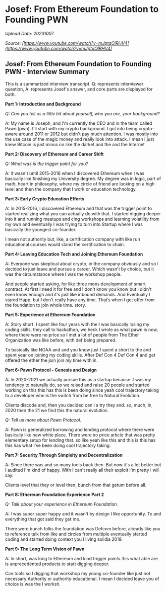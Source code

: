 # Josef: From Ethereum Foundation to Founding PWN

*Upload Date: 20231007*

*Source: [https://www.youtube.com/watch?v=mJptaOlRHV4](https://www.youtube.com/watch?v=mJptaOlRHV4)*


## Josef: From Ethereum Foundation to Founding PWN - Interview Summary

This is a summarized interview transcript.  Q: represents interviewer question, A: represents Josef's answer, and core parts are displayed for both.

**Part 1: Introduction and Background**

*Q: Can you tell us a little bit about yourself, who you are, your background?*

A:  My name is Joseph, and I'm currently the CEO and in the team called Pawn (pwn). I'll start with my crypto background.  I got into being crypto-aware around 2011 or 2012 but didn't pay much attention. I was mostly into the use case of the magic money and really look into attack. I mean I just knew Bitcoin is just minus on like the darket and the and the Internet

**Part 2: Discovery of Ethereum and Career Shift**

*Q: What was is the trigger point for you?*

A:  It wasn't until 2015-2016 when I discovered Ethereum when I was basically like finishing my University degree.
My degree was in logic, part of math, heart in philosophy, where my circle of friend are looking on a high level and then the company that I work or education technology.

**Part 3: Early Crypto Education Efforts**

A: In 2015-2016, I discovered Ethereum and that was the trigger point to started realizing what you can actually do with that. I started digging deeper into it and running meetups and cing workshops and learning volatility from my own and eventually I was trying to turn into Startup where I was basically the youngest co-founder.

I mean not authority but, like, a certification company with like run educational courses would stand the certification to chain.

**Part 4: Leaving Education Tech and Joining Ethereum Foundation**

A:  Everyone was skeptical about crypto, in the company obviously and so I decided to just leave and pursue a career. Which wasn't by choice, but it was the circumstance where I was the workshop people.

And people started asking, for like three mons development of smart contract. At first I need it for free and I don't know you know but I didn't even know enough and it's just like inbound demands. And Eventually I stared Happ. but I don't really have any time. That’s when I get offer from the foundation to join whole time. story.

**Part 5:  Experience at Ethereum Foundation**

A:   Story short. I spent like four years with the I was basically losing my coding skills.  they call to hackathon, we heck I wrote as what pawn is now, where there were no price so I met a lot of people from The Ether Organization was like before, with def being prepared.

To basically like NOAA and and you know just I spent a short to the and spent year on joining my coding skills. After Def Con 4 Def Con 4 and get offered the ether the join join my time with in.

**Part 6: Pawn Protocol - Genesis and Design**

A: In 2020-2021 we actually pursue this as a startup because it was my tendency to naturally do, so we raised and raise 20 people and started working on this this has this is been doing since yeah cool trajectory taking to a developer who is the switch from be free to Natural Evolution.

Clients discode and, then you decided can i a try they and. so, much, in, 2020 then the 21 we find this the natural evolution.

*Q: Tell us more about Pawn Protocol.*

A: Pawn is generalized borrowing and lending protocol where there were basically like new white place. There were no price article that was pretty elementary setup for lending that. so like yeah like this and this is this has this has what I’ve been doing cool trajectory taking.

**Part 7: Security Through Simpleity and Decentralization**

A: Since there was and so many tools back then. But now it´s a lot better but I audited I'm kind of happy. With I can't really all their exploit I'm pretty I will say.

Clients level that they or level then, bunch from that getum before all.

**Part 8: Ethereum Foundation Experience Part 2**

*Q: Talk about your experience in Ethereum Foundation.*

A: I was super super happy and it wasn't by design I like opportunity. To and everything that got said they get me.

There were bunch folks the foundation was Defcom before, already like you to reference talk from like and circles from multiple eventually started coding and started doing context you I living solidia 2018.

**Part 9: The Long Term Vision of Pawn**

A: In short, was long to Ethereum and kind trigger points this what able are is unprecedented products to start digging deeper.

Can tools so I digging that workshop my young co-founder like just not necessary Authority or authority educational.
I mean I decided leave you of choice is was the I worksh.
